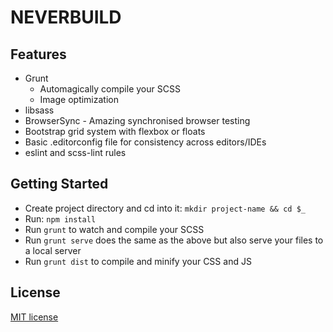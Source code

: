 # NEVERBUILD

## Features

* Grunt
    - Automagically compile your SCSS
    - Image optimization
* libsass
* BrowserSync - Amazing synchronised browser testing
* Bootstrap grid system with flexbox or floats
* Basic .editorconfig file for consistency across editors/IDEs
* eslint and scss-lint rules

## Getting Started

- Create project directory and cd into it: `mkdir project-name && cd $_`
- Run: `npm install`
- Run `grunt` to watch and compile your SCSS
- Run `grunt serve` does the same as the above but also serve your files to a local server
- Run `grunt dist` to compile and minify your CSS and JS


## License

[MIT license](http://opensource.org/licenses/MIT)
